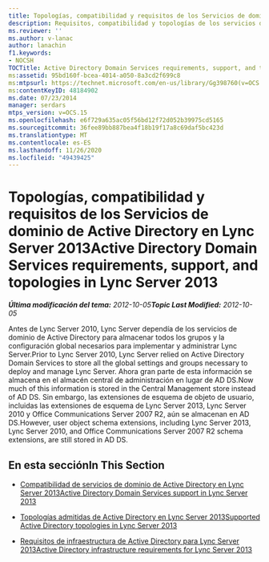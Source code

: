 ```yaml
---
title: Topologías, compatibilidad y requisitos de los Servicios de dominio de Active Directory
description: Requisitos, compatibilidad y topologías de los servicios de dominio de Active Directory.
ms.reviewer: ''
ms.author: v-lanac
author: lanachin
f1.keywords:
- NOCSH
TOCTitle: Active Directory Domain Services requirements, support, and topologies
ms:assetid: 95bd160f-bcea-4014-a050-8a3cd2f699c8
ms:mtpsurl: https://technet.microsoft.com/en-us/library/Gg398760(v=OCS.15)
ms:contentKeyID: 48184902
ms.date: 07/23/2014
manager: serdars
mtps_version: v=OCS.15
ms.openlocfilehash: e6f729a635ac05f56bd12f72d052b39975cd5165
ms.sourcegitcommit: 36fee89bb887bea4f18b19f17a8c69daf5bc423d
ms.translationtype: MT
ms.contentlocale: es-ES
ms.lasthandoff: 11/26/2020
ms.locfileid: "49439425"
---
```

# <a name="active-directory-domain-services-requirements-support-and-topologies-in-lync-server-2013"></a><span data-ttu-id="1c1f7-103">Topologías, compatibilidad y requisitos de los Servicios de dominio de Active Directory en Lync Server 2013</span><span class="sxs-lookup"><span data-stu-id="1c1f7-103">Active Directory Domain Services requirements, support, and topologies in Lync Server 2013</span></span>

<div data-xmlns="http://www.w3.org/1999/xhtml">

<div class="topic" data-xmlns="http://www.w3.org/1999/xhtml" data-msxsl="urn:schemas-microsoft-com:xslt" data-cs="https://msdn.microsoft.com/">

<div data-asp="https://msdn2.microsoft.com/asp">



</div>

<div id="mainSection">

<div id="mainBody"><span data-ttu-id="1c1f7-104">

<span> </span></span><span class="sxs-lookup"><span data-stu-id="1c1f7-104">

<span> </span></span></span>

<span data-ttu-id="1c1f7-105">_**Última modificación del tema:** 2012-10-05_</span><span class="sxs-lookup"><span data-stu-id="1c1f7-105">_**Topic Last Modified:** 2012-10-05_</span></span>

<span data-ttu-id="1c1f7-106">Antes de Lync Server 2010, Lync Server dependía de los servicios de dominio de Active Directory para almacenar todos los grupos y la configuración global necesarios para implementar y administrar Lync Server.</span><span class="sxs-lookup"><span data-stu-id="1c1f7-106">Prior to Lync Server 2010, Lync Server relied on Active Directory Domain Services to store all the global settings and groups necessary to deploy and manage Lync Server.</span></span> <span data-ttu-id="1c1f7-107">Ahora gran parte de esta información se almacena en el almacén central de administración en lugar de AD DS.</span><span class="sxs-lookup"><span data-stu-id="1c1f7-107">Now much of this information is stored in the Central Management store instead of AD DS.</span></span> <span data-ttu-id="1c1f7-108">Sin embargo, las extensiones de esquema de objeto de usuario, incluidas las extensiones de esquema de Lync Server 2013, Lync Server 2010 y Office Communications Server 2007 R2, aún se almacenan en AD DS.</span><span class="sxs-lookup"><span data-stu-id="1c1f7-108">However, user object schema extensions, including Lync Server 2013, Lync Server 2010, and Office Communications Server 2007 R2 schema extensions, are still stored in AD DS.</span></span>

<div>

## <a name="in-this-section"></a><span data-ttu-id="1c1f7-109">En esta sección</span><span class="sxs-lookup"><span data-stu-id="1c1f7-109">In This Section</span></span>

  - [<span data-ttu-id="1c1f7-110">Compatibilidad de servicios de dominio de Active Directory en Lync Server 2013</span><span class="sxs-lookup"><span data-stu-id="1c1f7-110">Active Directory Domain Services support in Lync Server 2013</span></span>](lync-server-2013-active-directory-domain-services-support.md)

  - [<span data-ttu-id="1c1f7-111">Topologías admitidas de Active Directory en Lync Server 2013</span><span class="sxs-lookup"><span data-stu-id="1c1f7-111">Supported Active Directory topologies in Lync Server 2013</span></span>](lync-server-2013-supported-active-directory-topologies.md)

  - [<span data-ttu-id="1c1f7-112">Requisitos de infraestructura de Active Directory para Lync Server 2013</span><span class="sxs-lookup"><span data-stu-id="1c1f7-112">Active Directory infrastructure requirements for Lync Server 2013</span></span>](lync-server-2013-active-directory-infrastructure-requirements.md)

<span data-ttu-id="1c1f7-113"></div>

</div>

<span> </span>

</div>

</div>

</span><span class="sxs-lookup"><span data-stu-id="1c1f7-113"></div>

</div>

<span> </span>

</div>

</div>

</span></span></div>

